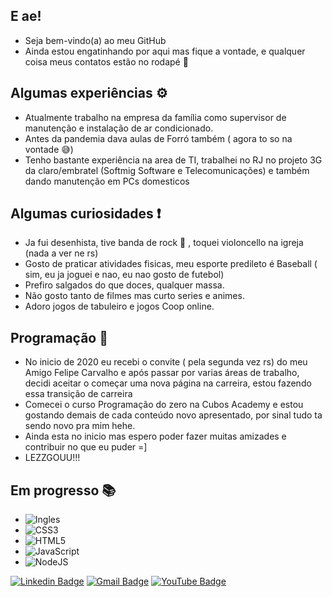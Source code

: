 ## E ae!
- Seja bem-vindo(a) ao meu GitHub
- Ainda estou engatinhando por aqui mas fique a vontade, e qualquer coisa meus contatos estão no rodapé 📌 

## Algumas experiências ⚙

- Atualmente trabalho na empresa da família como supervisor de manutenção e instalação de ar condicionado.
- Antes da pandemia dava aulas de Forró também ( agora to so na vontade 😅)
- Tenho bastante experiência na area de TI, trabalhei no RJ no projeto 3G da claro/embratel (Softmig Software e Telecomunicações)  e também dando manutenção em PCs domesticos

## Algumas curiosidades ❗

- Ja fui desenhista, tive banda de rock 🤘 , toquei violoncello na igreja (nada a ver ne rs)
- Gosto de praticar atividades fisicas, meu esporte predileto é Baseball ( sim, eu ja joguei e nao, eu nao gosto de futebol)
- Prefiro salgados do que doces, qualquer massa.
- Não gosto tanto de filmes mas curto series e animes.
- Adoro jogos de tabuleiro e jogos Coop online.

## Programação 🧱

- No inicio de 2020 eu recebi o convite ( pela segunda vez rs) do meu Amigo Felipe Carvalho e após passar por varias áreas de trabalho, decidi aceitar o  começar uma nova página na carreira, estou fazendo essa transição de carreira
- Comecei o curso Programação do zero na Cubos Academy e estou gostando demais de cada conteúdo novo apresentado, por sinal tudo ta sendo novo pra mim hehe.
- Ainda esta no inicio mas espero poder fazer muitas amizades e contribuir no que eu puder =]
- LEZZGOUU!!!

## Em progresso 📚

- ![Ingles](https://img.shields.io/badge/-Ingles-ff69b4)
- ![CSS3](https://img.shields.io/static/v1?label=&message=CSS3&color=blue)
- ![HTML5](https://img.shields.io/static/v1?label=&message=HTML5&color=red) 
- ![JavaScript](https://img.shields.io/static/v1?label=&message=JavaScript&color=orange)
- ![NodeJS](https://img.shields.io/static/v1?label=&message=NodeJS&color=brightgreen) 



[![Linkedin Badge](https://img.shields.io/badge/-Tarcisio-blue?style=flat-square&logo=Linkedin&logoColor=white&link=https://www.linkedin.com/in/tarcisio-wesley//)](https://www.linkedin.com/in/tarcisio-wesley/) 
[![Gmail Badge](https://img.shields.io/badge/-tarcisiowesley@gmail.com-c14438?style=flat-square&logo=Gmail&logoColor=white&link=mailto:tarcisiowesley@gmail.com)](mailto:tarcisiowesley@gmail.com)
[![YouTube Badge](https://img.shields.io/badge/-Tarcisio-red?style=flat-square&logo=YouTube&logoColor=white&link=https://www.youtube.com/c/TarcisioWesley//)](https://www.youtube.com/c/TarcisioWesley/) 

